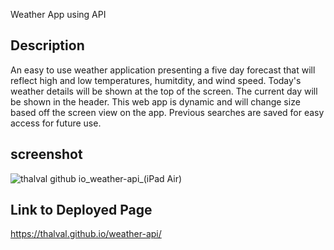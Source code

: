 Weather App using API



## Description

An easy to use weather application presenting a five day forecast that will reflect high and low temperatures, humitdity, and wind speed. Today's weather details will be shown at the top of the screen. The current day will be shown in the header. This web app is dynamic and will change size based off the screen view on the app. Previous searches are saved for easy access for future use.  

## screenshot

![thalval github io_weather-api_(iPad Air)](https://github.com/ThalVal/Quiz-Quiz/assets/125854665/237c782f-c65d-42b2-8b3f-4d85447a8ce0)


## Link to Deployed Page

https://thalval.github.io/weather-api/


